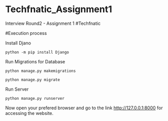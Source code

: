 # Techfnatic_Assignment1
Interview Round2 - Assignment 1  #Techfnatic


#Execution process

  Install Djano
  
    python -m pip install Django
    
  Run Migrations for Database
  
    python manage.py makemigrations
    
    python manage.py migrate
    
 Run Server
 
    python manage.py runserver
    
 Now open your prefered browser and go to the link http://127.0.0.1:8000 for accessing the website.
